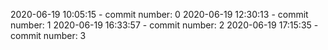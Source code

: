 2020-06-19 10:05:15 - commit number: 0
2020-06-19 12:30:13 - commit number: 1
2020-06-19 16:33:57 - commit number: 2
2020-06-19 17:15:35 - commit number: 3
